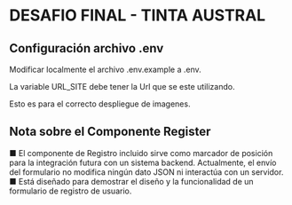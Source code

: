# DESAFIO FINAL - TINTA AUSTRAL

## Configuración archivo .env

Modificar localmente el archivo .env.example a .env.

La variable URL_SITE debe tener la Url que se este utilizando.

Esto es para el correcto despliegue de imagenes.

## Nota sobre el Componente Register

■ El componente de Registro incluido sirve como marcador de posición para la integración futura con un sistema backend. Actualmente, el envío del formulario no modifica ningún dato JSON ni interactúa con un servidor.
■ Está diseñado para demostrar el diseño y la funcionalidad de un formulario de registro de usuario.
